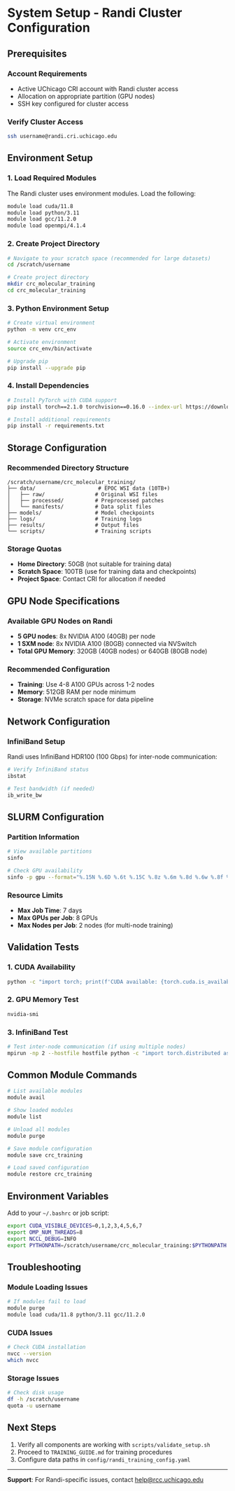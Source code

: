 # System Setup - Randi Cluster Configuration

## Prerequisites

### Account Requirements
- Active UChicago CRI account with Randi cluster access
- Allocation on appropriate partition (GPU nodes)
- SSH key configured for cluster access

### Verify Cluster Access
```bash
ssh username@randi.cri.uchicago.edu
```

## Environment Setup

### 1. Load Required Modules

The Randi cluster uses environment modules. Load the following:

```bash
module load cuda/11.8
module load python/3.11
module load gcc/11.2.0
module load openmpi/4.1.4
```

### 2. Create Project Directory

```bash
# Navigate to your scratch space (recommended for large datasets)
cd /scratch/username

# Create project directory
mkdir crc_molecular_training
cd crc_molecular_training
```

### 3. Python Environment Setup

```bash
# Create virtual environment
python -m venv crc_env

# Activate environment
source crc_env/bin/activate

# Upgrade pip
pip install --upgrade pip
```

### 4. Install Dependencies

```bash
# Install PyTorch with CUDA support
pip install torch==2.1.0 torchvision==0.16.0 --index-url https://download.pytorch.org/whl/cu118

# Install additional requirements
pip install -r requirements.txt
```

## Storage Configuration

### Recommended Directory Structure

```
/scratch/username/crc_molecular_training/
├── data/                    # EPOC WSI data (10TB+)
│   ├── raw/                # Original WSI files
│   ├── processed/          # Preprocessed patches
│   └── manifests/          # Data split files
├── models/                 # Model checkpoints
├── logs/                   # Training logs
├── results/                # Output files
└── scripts/                # Training scripts
```

### Storage Quotas

- **Home Directory**: 50GB (not suitable for training data)
- **Scratch Space**: 100TB (use for training data and checkpoints)
- **Project Space**: Contact CRI for allocation if needed

## GPU Node Specifications

### Available GPU Nodes on Randi
- **5 GPU nodes**: 8x NVIDIA A100 (40GB) per node
- **1 SXM node**: 8x NVIDIA A100 (80GB) connected via NVSwitch
- **Total GPU Memory**: 320GB (40GB nodes) or 640GB (80GB node)

### Recommended Configuration
- **Training**: Use 4-8 A100 GPUs across 1-2 nodes
- **Memory**: 512GB RAM per node minimum
- **Storage**: NVMe scratch space for data pipeline

## Network Configuration

### InfiniBand Setup
Randi uses InfiniBand HDR100 (100 Gbps) for inter-node communication:

```bash
# Verify InfiniBand status
ibstat

# Test bandwidth (if needed)
ib_write_bw
```

## SLURM Configuration

### Partition Information
```bash
# View available partitions
sinfo

# Check GPU availability
sinfo -p gpu --format="%.15N %.6D %.6t %.15C %.8z %.6m %.8d %.6w %.8f %20E"
```

### Resource Limits
- **Max Job Time**: 7 days
- **Max GPUs per Job**: 8 GPUs
- **Max Nodes per Job**: 2 nodes (for multi-node training)

## Validation Tests

### 1. CUDA Availability
```bash
python -c "import torch; print(f'CUDA available: {torch.cuda.is_available()}'); print(f'GPU count: {torch.cuda.device_count()}')"
```

### 2. GPU Memory Test
```bash
nvidia-smi
```

### 3. InfiniBand Test
```bash
# Test inter-node communication (if using multiple nodes)
mpirun -np 2 --hostfile hostfile python -c "import torch.distributed as dist; dist.init_process_group('nccl')"
```

## Common Module Commands

```bash
# List available modules
module avail

# Show loaded modules
module list

# Unload all modules
module purge

# Save module configuration
module save crc_training

# Load saved configuration
module restore crc_training
```

## Environment Variables

Add to your `~/.bashrc` or job script:

```bash
export CUDA_VISIBLE_DEVICES=0,1,2,3,4,5,6,7
export OMP_NUM_THREADS=8
export NCCL_DEBUG=INFO
export PYTHONPATH=/scratch/username/crc_molecular_training:$PYTHONPATH
```

## Troubleshooting

### Module Loading Issues
```bash
# If modules fail to load
module purge
module load cuda/11.8 python/3.11 gcc/11.2.0
```

### CUDA Issues
```bash
# Check CUDA installation
nvcc --version
which nvcc
```

### Storage Issues
```bash
# Check disk usage
df -h /scratch/username
quota -u username
```

## Next Steps

1. Verify all components are working with `scripts/validate_setup.sh`
2. Proceed to `TRAINING_GUIDE.md` for training procedures
3. Configure data paths in `config/randi_training_config.yaml`

---

**Support**: For Randi-specific issues, contact help@rcc.uchicago.edu 